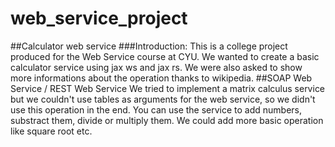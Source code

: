 # web_service_project
##Calculator web service
###Introduction:
This is a college project produced for the Web Service course at CYU.
We wanted to create a basic calculator service using jax ws and jax rs. We were also asked to show more informations about the operation thanks to wikipedia.
##SOAP Web Service / REST Web Service
We tried to implement a matrix calculus service but we couldn't use tables as arguments for the web service, so we didn't use this operation in the end.
You can use the service to add numbers, substract them, divide or multiply them. We could add more basic operation like square root etc.
